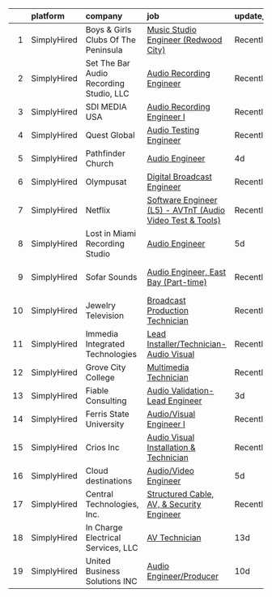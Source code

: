

|    | platform    | company                                 | job                                                                                                                                                                  | update_time   | location                 |
|---:|:------------|:----------------------------------------|:---------------------------------------------------------------------------------------------------------------------------------------------------------------------|:--------------|:-------------------------|
|  1 | SimplyHired | Boys & Girls Clubs Of The Peninsula     | [Music Studio Engineer (Redwood City)](https://www.simplyhired.com/job/sbTK2UerwA8k9JNmfmZ2YXhcT5HquEtAoZAYsO3FF5MCy5fr9nDWWw?q=audio+engineer)                      | Recently      | Redwood City, CA         |
|  2 | SimplyHired | Set The Bar Audio Recording Studio, LLC | [Audio Recording Engineer](https://www.simplyhired.com/job/Jv3iNb_Q-ojG2ToR6FjPExUMRfsYidw0VlsYy8_vhEWpX2UI4he8aA?q=audio+engineer)                                  | Recently      | Baltimore, MD            |
|  3 | SimplyHired | SDI MEDIA USA                           | [Audio Recording Engineer I](https://www.simplyhired.com/job/h0KhFmpjfzg6xlSfK56WdAez6DqXObdDG-2OI0AmK8Eo-XXms7v2nw?q=audio+engineer)                                | Recently      | Burbank, CA              |
|  4 | SimplyHired | Quest Global                            | [Audio Testing Engineer](https://www.simplyhired.com/job/NgtKlnHquKQW-0tx9gwFVScPpqVLJHT3987lkyjJi2LQfVnYMjgxtg?q=audio+engineer)                                    | Recently      | Sunnyvale, CA            |
|  5 | SimplyHired | Pathfinder Church                       | [Audio Engineer](https://www.simplyhired.com/job/Yo5uUH7wx_V74kPh33POyhIe4kjh1ugq9l1z01eDOgv2syvx_sMMsA?q=audio+engineer)                                            | 4d            | Ellisville, MO           |
|  6 | SimplyHired | Olympusat                               | [Digital Broadcast Engineer](https://www.simplyhired.com/job/knRZXI6UWzymsVVhT1MMbOV-AhvVEE4kWxbmx_N9pVRZ9H4n9WKg-w?q=audio+engineer)                                | Recently      | West Palm Beach, FL      |
|  7 | SimplyHired | Netflix                                 | [Software Engineer (L5) - AVTnT (Audio Video Test & Tools)](https://www.simplyhired.com/job/TwLYqytBP7DK-1h3toNTXf5SaJbqIklb2XHSRMr9nUTevvuf7N6-Xw?q=audio+engineer) | Recently      | Los Gatos, CA            |
|  8 | SimplyHired | Lost in Miami Recording Studio          | [Audio Engineer](https://www.simplyhired.com/job/Mz5jZWqTYRUtDRlAoWgrQvidrLy0fK49vnx0z5-L9za2tr1Wsfp8ug?q=audio+engineer)                                            | 5d            | Davie, FL                |
|  9 | SimplyHired | Sofar Sounds                            | [Audio Engineer, East Bay (Part-time)](https://www.simplyhired.com/job/VdzYKii0jqXvPyhwA1AdPEEPVxj2FiKxvgAyyT_blnKlMfGJT1uA8w?q=audio+engineer)                      | Recently      | San Francisco, CA        |
| 10 | SimplyHired | Jewelry Television                      | [Broadcast Production Technician](https://www.simplyhired.com/job/bUIi0mAMlTJKGpgXfOSHB59DUsG-F_-cDfwzGOuGsMhd5jKIWKGHpw?q=audio+engineer)                           | Recently      | Knoxville, TN            |
| 11 | SimplyHired | Immedia Integrated Technologies         | [Lead Installer/Technician-Audio Visual](https://www.simplyhired.com/job/IL_TH2SXPlz2tOw2DDE_I22xSpEewZlkJne33ZaAXd-CmCI5oTmI_A?q=audio+engineer)                    | Recently      | Scottsdale, AZ           |
| 12 | SimplyHired | Grove City College                      | [Multimedia Technician](https://www.simplyhired.com/job/Bu8Ap0skKhKVQVzLFGgN5mW76cMzhOBHe2GBfoK23Lpc9dZuqGesdw?q=audio+engineer)                                     | Recently      | Grove City, PA           |
| 13 | SimplyHired | Fiable Consulting                       | [Audio Validation- Lead Engineer](https://www.simplyhired.com/job/kxBFCVU2mbYLwml5vfpCmF9AhYWcAjSVVey5ON2Ol2ut0AjSLNoj_g?q=audio+engineer)                           | 3d            | Sunnyvale, CA            |
| 14 | SimplyHired | Ferris State University                 | [Audio/Visual Engineer I](https://www.simplyhired.com/job/ojqtn76S6N0sl_xPxRqW3hHYgMa-zPI3uag8htn0m-8S9mjE0jFJ-w?q=audio+engineer)                                   | Recently      | Big Rapids, MI           |
| 15 | SimplyHired | Crios Inc                               | [Audio Visual Installation & Technician](https://www.simplyhired.com/job/BLAxXGX7k_CrlhPxgRDBRX5aciHTCC9z_Xs_uCAzkXzUClpRd5ZdhA?q=audio+engineer)                    | Recently      | San Jose, CA +1 location |
| 16 | SimplyHired | Cloud destinations                      | [Audio/Video Engineer](https://www.simplyhired.com/job/yb4V12mNRR1hQ3sfK7e__B3ho22NaS7hNuY3ZUPtIoAiewdQLeui8Q?q=audio+engineer)                                      | 5d            | Remote                   |
| 17 | SimplyHired | Central Technologies, Inc.              | [Structured Cable, AV, & Security Engineer](https://www.simplyhired.com/job/VkRJMsUqurY97yLgpxjAahiOCiQG5hFyHQV8RmpFCS4QAsW2MmksbQ?q=audio+engineer)                 | Recently      | Johnson City, TN         |
| 18 | SimplyHired | In Charge Electrical Services, LLC      | [AV Technician](https://www.simplyhired.com/job/qa5bFbKeKROC9g78nurGLl0lHs1H0P5iCjb3TfTYXWVpDaTyWbYlcg?q=audio+engineer)                                             | 13d           | Round Rock, TX           |
| 19 | SimplyHired | United Business Solutions INC           | [Audio Engineer/Producer](https://www.simplyhired.com/job/Dm_wNPh4YPQGQKW3r_YXx3caw14Ln1ZUgfD1eacMU72Mp6izsALMFw?q=audio+engineer)                                   | 10d           | Sunnyvale, CA            |